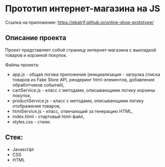 # Прототип интернет-магазина на JS

Ссылка на приложение: https://ekatrif.github.io/online-shop-prototype/

## Описание проекта

Проект представляет собой страницу интернет-магазина с выкладкой товаров и корзиной покупок.

Файлы проекта:

- app.js - общая логика приложения (инициализация - загрузка списка товаров из Fake Store API, рендеринг html-элементов, добавление обработчиков событий),
- cartService.js - класс с методами, описывающими логику корзины покупок,
- productService.js - класс с методами, описывающими логику отображения товаров,
- htmlService.js - класс, отвечающий за генерацию HTML,
- index.html - стартовый html-файл,
- styles.css - стили.

## Стек:

- Javascript
- CSS
- HTML
